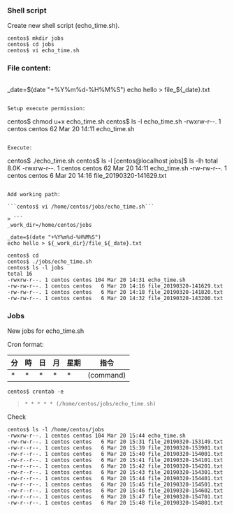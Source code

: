 ### Shell script
Create new shell script (echo_time.sh).
  
```
centos$ mkdir jobs
centos$ cd jobs
centos$ vi echo_time.sh  
```

### File content:  
> ```
_date=$(date "+%Y%m%d-%H%M%S")
echo hello > file_${_date}.txt
```  

Setup execute permission:  
```
centos$ chmod u+x echo_time.sh
centos$ ls -l echo_time.sh
-rwxrw-r--. 1 centos centos 62 Mar 20 14:11 echo_time.sh
```  

Execute:  
```
centos$ ./echo_time.sh
centos$ ls -l
[centos@localhost jobs]$ ls -lh
total 8.0K
-rwxrw-r--. 1 centos centos 62 Mar 20 14:11 echo_time.sh
-rw-rw-r--. 1 centos centos  6 Mar 20 14:16 file_20190320-141629.txt
```  

Add working path:

```centos$ vi /home/centos/jobs/echo_time.sh```  

> ```
_work_dir=/home/centos/jobs

_date=$(date "+%Y%m%d-%H%M%S")
echo hello > ${_work_dir}/file_${_date}.txt
```

```
centos$ cd
centos$ ./jobs/echo_time.sh
centos$ ls -l jobs
total 16
-rwxrw-r--. 1 centos centos 104 Mar 20 14:31 echo_time.sh
-rw-rw-r--. 1 centos centos   6 Mar 20 14:16 file_20190320-141629.txt
-rw-rw-r--. 1 centos centos   6 Mar 20 14:18 file_20190320-141820.txt
-rw-rw-r--. 1 centos centos   6 Mar 20 14:32 file_20190320-143200.txt
```  

### Jobs
New jobs for echo_time.sh

Cron format:

分	| 時 |	日 |	月 |	星期 | 指令
--- | --- | --- | --- | --- | ---
*	 | * | * | * | * | (command)  
  
```centos$ crontab -e```  
  
> ```* * * * * (/home/centos/jobs/echo_time.sh)```  
  
Check
  
```
centos$ ls -l /home/centos/jobs
-rwxrw-r--. 1 centos centos 104 Mar 20 15:44 echo_time.sh
-rw-rw-r--. 1 centos centos   6 Mar 20 15:31 file_20190320-153149.txt
-rw-r--r--. 1 centos centos   6 Mar 20 15:39 file_20190320-153901.txt
-rw-r--r--. 1 centos centos   6 Mar 20 15:40 file_20190320-154001.txt
-rw-r--r--. 1 centos centos   6 Mar 20 15:41 file_20190320-154101.txt
-rw-r--r--. 1 centos centos   6 Mar 20 15:42 file_20190320-154201.txt
-rw-r--r--. 1 centos centos   6 Mar 20 15:43 file_20190320-154301.txt
-rw-r--r--. 1 centos centos   6 Mar 20 15:44 file_20190320-154401.txt
-rw-r--r--. 1 centos centos   6 Mar 20 15:45 file_20190320-154501.txt
-rw-r--r--. 1 centos centos   6 Mar 20 15:46 file_20190320-154602.txt
-rw-r--r--. 1 centos centos   6 Mar 20 15:47 file_20190320-154701.txt
-rw-r--r--. 1 centos centos   6 Mar 20 15:48 file_20190320-154801.txt
```
